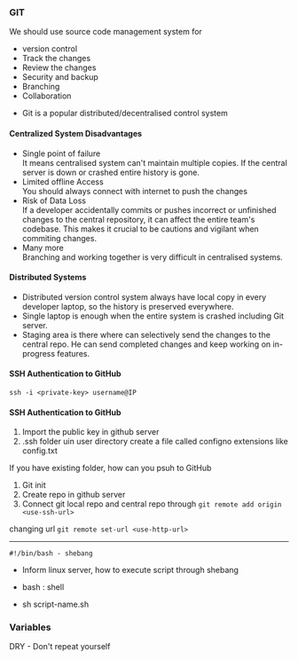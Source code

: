 ### GIT

We should use source code management system for 
* version control
* Track the changes
* Review the changes
* Security and backup
* Branching
* Collaboration

- Git is a popular distributed/decentralised control system

#### Centralized System Disadvantages
* Single point of failure </br>
    It means centralised system can't maintain multiple copies. If the central server is down or crashed entire history is gone.
* Limited offline Access </br>
    You should always connect with internet to push the changes
* Risk of Data Loss </br>
    If a developer accidentally commits or pushes incorrect or unfinished changes to the central repository, it can affect the entire team's codebase. This makes it crucial to be cautions and vigilant when commiting changes.
* Many more </br>
     Branching and working together is very difficult in centralised systems.

#### Distributed Systems
* Distributed version control system always have local copy in every developer laptop, so the history is preserved everywhere.
* Single laptop is enough when the entire system is crashed including Git server.
* Staging area is there where can selectively send the changes to the central repo. He can send completed changes and keep working on in-progress features.

#### SSH Authentication to GitHub
`ssh -i <private-key> username@IP`

#### SSH Authentication to GitHub
1. Import the public key in github server </br>
2. .ssh folder uin user directory
       create a file called configno extensions like config.txt

If you have existing folder, how can you psuh to GitHub
1. Git init
2. Create repo in github server
3. Connect git local repo and central repo through 
       `git remote add origin <use-ssh-url>`

changing url
`git remote set-url <use-http-url>`

---

`#!/bin/bash - shebang`
- Inform linux server, how to execute script through shebang

- bash : shell
- sh script-name.sh

### Variables
DRY - Don't repeat yourself